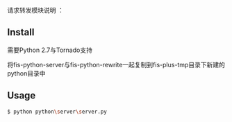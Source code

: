 请求转发模块说明 ： 

## Install

需要Python 2.7与Tornado支持

将fis-python-server与fis-python-rewrite一起复制到fis-plus-tmp目录下新建的python目录中


## Usage

```bash
$ python python\server\server.py
```